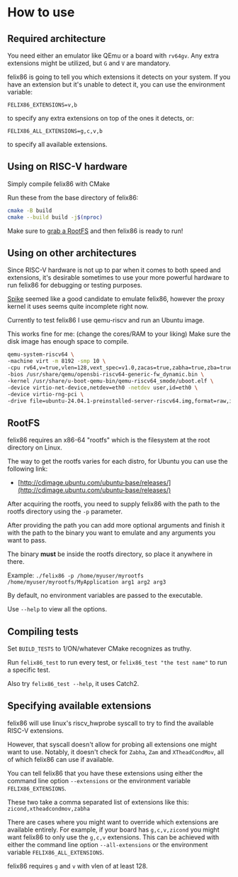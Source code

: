 # How to use

## Required architecture
You need either an emulator like QEmu or a board with `rv64gv`.
Any extra extensions might be utilized, but `G` and `V` are mandatory.

felix86 is going to tell you which extensions it detects on your system.
If you have an extension but it's unable to detect it, you can use the environment variable:
```
FELIX86_EXTENSIONS=v,b
```
to specify any extra extensions on top of the ones it detects, or:
```
FELIX86_ALL_EXTENSIONS=g,c,v,b
```
to specify all available extensions.

## Using on RISC-V hardware

Simply compile felix86 with CMake

Run these from the base directory of felix86:
```bash
cmake -B build
cmake --build build -j$(nproc)
```

Make sure to [grab a RootFS](#rootfs) and then felix86 is ready to run!

## Using on other architectures

Since RISC-V hardware is not up to par when it comes to both speed and extensions, it's desirable sometimes to use your more powerful hardware
to run felix86 for debugging or testing purposes.

[Spike](https://github.com/riscv-software-src/riscv-isa-sim) seemed like a good candidate to emulate felix86, however the proxy kernel it uses seems quite incomplete right now.

Currently to test felix86 I use qemu-riscv and run an Ubuntu image.

This works fine for me: (change the cores/RAM to your liking)
Make sure the disk image has enough space to compile.
```bash
qemu-system-riscv64 \
-machine virt -m 8192 -smp 10 \
-cpu rv64,v=true,vlen=128,vext_spec=v1.0,zacas=true,zabha=true,zba=true,zbb=true,zbc=true,zbs=true,rvv_ta_all_1s=true,rvv_ma_all_1s=true \
-bios /usr/share/qemu/opensbi-riscv64-generic-fw_dynamic.bin \
-kernel /usr/share/u-boot-qemu-bin/qemu-riscv64_smode/uboot.elf \
-device virtio-net-device,netdev=eth0 -netdev user,id=eth0 \
-device virtio-rng-pci \
-drive file=ubuntu-24.04.1-preinstalled-server-riscv64.img,format=raw,if=virtio
```

## RootFS

felix86 requires an x86-64 "rootfs" which is the filesystem at the root directory on Linux.

The way to get the rootfs varies for each distro, for Ubuntu you can use the following link:
- [http://cdimage.ubuntu.com/ubuntu-base/releases/](http://cdimage.ubuntu.com/ubuntu-base/releases/)

After acquiring the rootfs, you need to supply felix86 with the path to the rootfs directory using the `-p` parameter.

After providing the path you can add more optional arguments and finish it with the path to the binary you want to emulate and
any arguments you want to pass.

The binary **must** be inside the rootfs directory, so place it anywhere in there.

Example:
`./felix86 -p /home/myuser/myrootfs /home/myuser/myrootfs/MyApplication arg1 arg2 arg3`

By default, no environment variables are passed to the executable.

Use `--help` to view all the options.

## Compiling tests

Set `BUILD_TESTS` to 1/ON/whatever CMake recognizes as truthy.

Run `felix86_test` to run every test, or `felix86_test "the test name"` to run a specific test.

Also try `felix86_test --help`, it uses Catch2.

## Specifying available extensions
felix86 will use linux's riscv_hwprobe syscall to try to find the available RISC-V extensions.

However, that syscall doesn't allow for probing all extensions one might want to use.
Notably, it doesn't check for `Zabha`, `Zam` and `XTheadCondMov`, all of which felix86 can use if available.

You can tell felix86 that you have these extensions using either the command line option `--extensions` or the environment variable `FELIX86_EXTENSIONS`.

These two take a comma separated list of extensions like this:
`zicond,xtheadcondmov,zabha`

There are cases where you might want to override which extensions are available entirely. For example, if your board has `g,c,v,zicond` you might want felix86 to only use
the `g,c,v` extensions. This can be achieved with either the command line option `--all-extensions` or the environment variable `FELIX86_ALL_EXTENSIONS`.

felix86 requires `g` and `v` with vlen of at least 128.
